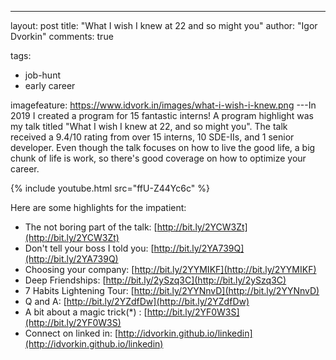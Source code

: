---
layout: post
title: "What I wish I knew at 22 and so might you"
author: "Igor Dvorkin"
comments: true

tags:
  - job-hunt
  - early career

imagefeature: https://www.idvork.in/images/what-i-wish-i-knew.png
---In 2019 I created a program for 15 fantastic interns! A program highlight was my talk titled "What I wish I knew at 22, and so might you". The talk received a 9.4/10 rating from over 15 interns, 10 SDE-IIs, and 1 senior developer. Even though the talk focuses on how to live the good life, a big chunk of life is work, so there's good coverage on how to optimize your career.

{% include youtube.html src="ffU-Z44Yc6c" %}

Here are some highlights for the impatient:

- The not boring part of the talk: [http://bit.ly/2YCW3Zt](http://bit.ly/2YCW3Zt)
- Don't tell your boss I told you: [http://bit.ly/2YA739Q](http://bit.ly/2YA739Q)
- Choosing your company: [http://bit.ly/2YYMIKF](http://bit.ly/2YYMIKF)
- Deep Friendships: [http://bit.ly/2ySzq3C](http://bit.ly/2ySzq3C)
- 7 Habits Lightening Tour: [http://bit.ly/2YYNnvD](http://bit.ly/2YYNnvD)
- Q and A: [http://bit.ly/2YZdfDw](http://bit.ly/2YZdfDw)
- A bit about a magic trick(\*) : [http://bit.ly/2YF0W3S](http://bit.ly/2YF0W3S)
- Connect on linked in: [http://idvorkin.github.io/linkedin](http://idvorkin.github.io/linkedin)
